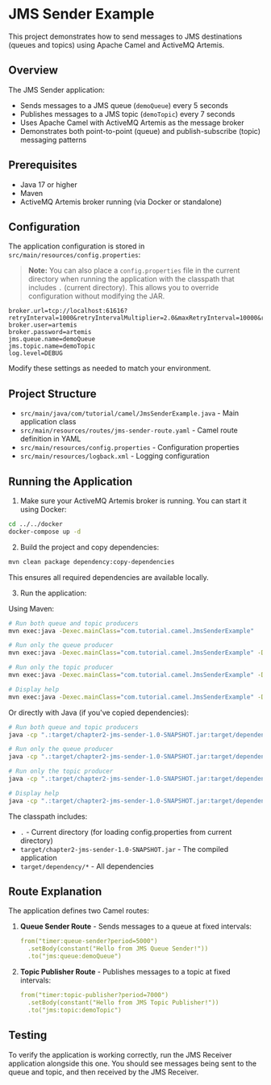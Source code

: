 # JMS Sender Example

This project demonstrates how to send messages to JMS destinations (queues and topics) using Apache Camel and ActiveMQ Artemis.

## Overview

The JMS Sender application:

- Sends messages to a JMS queue (`demoQueue`) every 5 seconds
- Publishes messages to a JMS topic (`demoTopic`) every 7 seconds
- Uses Apache Camel with ActiveMQ Artemis as the message broker
- Demonstrates both point-to-point (queue) and publish-subscribe (topic) messaging patterns

## Prerequisites

- Java 17 or higher
- Maven
- ActiveMQ Artemis broker running (via Docker or standalone)

## Configuration

The application configuration is stored in `src/main/resources/config.properties`:

> **Note:** You can also place a `config.properties` file in the current directory when running the application with the classpath that includes `.` (current directory). This allows you to override configuration without modifying the JAR.

```properties
broker.url=tcp://localhost:61616?retryInterval=1000&retryIntervalMultiplier=2.0&maxRetryInterval=10000&reconnectAttempts=-1
broker.user=artemis
broker.password=artemis
jms.queue.name=demoQueue
jms.topic.name=demoTopic
log.level=DEBUG
```

Modify these settings as needed to match your environment.

## Project Structure

- `src/main/java/com/tutorial/camel/JmsSenderExample.java` - Main application class
- `src/main/resources/routes/jms-sender-route.yaml` - Camel route definition in YAML
- `src/main/resources/config.properties` - Configuration properties
- `src/main/resources/logback.xml` - Logging configuration

## Running the Application

1. Make sure your ActiveMQ Artemis broker is running. You can start it using Docker:

```bash
cd ../../docker
docker-compose up -d
```

2. Build the project and copy dependencies:

```bash
mvn clean package dependency:copy-dependencies
```

This ensures all required dependencies are available locally.

3. Run the application:

Using Maven:
```bash
# Run both queue and topic producers
mvn exec:java -Dexec.mainClass="com.tutorial.camel.JmsSenderExample"

# Run only the queue producer
mvn exec:java -Dexec.mainClass="com.tutorial.camel.JmsSenderExample" -Dexec.args="--queue-only"

# Run only the topic producer
mvn exec:java -Dexec.mainClass="com.tutorial.camel.JmsSenderExample" -Dexec.args="--topic-only"

# Display help
mvn exec:java -Dexec.mainClass="com.tutorial.camel.JmsSenderExample" -Dexec.args="--help"
```

Or directly with Java (if you've copied dependencies):
```bash
# Run both queue and topic producers
java -cp ".:target/chapter2-jms-sender-1.0-SNAPSHOT.jar:target/dependency/*" com.tutorial.camel.JmsSenderExample

# Run only the queue producer
java -cp ".:target/chapter2-jms-sender-1.0-SNAPSHOT.jar:target/dependency/*" com.tutorial.camel.JmsSenderExample --queue-only

# Run only the topic producer
java -cp ".:target/chapter2-jms-sender-1.0-SNAPSHOT.jar:target/dependency/*" com.tutorial.camel.JmsSenderExample --topic-only

# Display help
java -cp ".:target/chapter2-jms-sender-1.0-SNAPSHOT.jar:target/dependency/*" com.tutorial.camel.JmsSenderExample --help
```

The classpath includes:
- `.` - Current directory (for loading config.properties from current directory)
- `target/chapter2-jms-sender-1.0-SNAPSHOT.jar` - The compiled application
- `target/dependency/*` - All dependencies

## Route Explanation

The application defines two Camel routes:

1. **Queue Sender Route** - Sends messages to a queue at fixed intervals:
   ```yaml
   from("timer:queue-sender?period=5000")
     .setBody(constant("Hello from JMS Queue Sender!"))
     .to("jms:queue:demoQueue")
   ```

2. **Topic Publisher Route** - Publishes messages to a topic at fixed intervals:
   ```yaml
   from("timer:topic-publisher?period=7000")
     .setBody(constant("Hello from JMS Topic Publisher!"))
     .to("jms:topic:demoTopic")
   ```

## Testing

To verify the application is working correctly, run the JMS Receiver application alongside this one. You should see messages being sent to the queue and topic, and then received by the JMS Receiver.